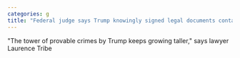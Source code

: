 ```yaml
---
categories: g
title: "Federal judge says Trump knowingly signed legal documents containing fake voter fraud numbers"
---
```

"The tower of provable crimes by Trump keeps growing taller," says lawyer Laurence Tribe